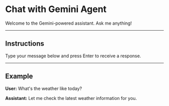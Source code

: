 
# Chat with Gemini Agent

Welcome to the Gemini-powered assistant. Ask me anything!

---

## Instructions

Type your message below and press Enter to receive a response.

---

## Example

**User:** What's the weather like today?

**Assistant:** Let me check the latest weather information for you.
